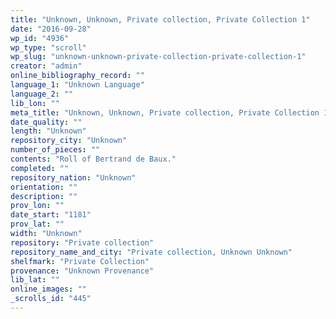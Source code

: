 ```yaml
---
title: "Unknown, Unknown, Private collection, Private Collection 1"
date: "2016-09-28"
wp_id: "4936"
wp_type: "scroll"
wp_slug: "unknown-unknown-private-collection-private-collection-1"
creator: "admin"
online_bibliography_record: ""
language_1: "Unknown Language"
language_2: ""
lib_lon: ""
meta_title: "Unknown, Unknown, Private collection, Private Collection 1"
date_quality: ""
length: "Unknown"
repository_city: "Unknown"
number_of_pieces: ""
contents: "Roll of Bertrand de Baux."
completed: ""
repository_nation: "Unknown"
orientation: ""
description: ""
prov_lon: ""
date_start: "1181"
prov_lat: ""
width: "Unknown"
repository: "Private collection"
repository_name_and_city: "Private collection, Unknown Unknown"
shelfmark: "Private Collection"
provenance: "Unknown Provenance"
lib_lat: ""
online_images: ""
_scrolls_id: "445"
---
```




